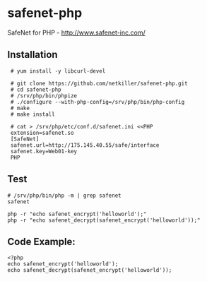 safenet-php
===========

SafeNet for PHP - http://www.safenet-inc.com/ 

Installation
------------
     # yum install -y libcurl-devel

     # git clone https://github.com/netkiller/safenet-php.git
     # cd safenet-php
     # /srv/php/bin/phpize
     # ./configure --with-php-config=/srv/php/bin/php-config
     # make
     # make install
     
     # cat > /srv/php/etc/conf.d/safenet.ini <<PHP
     extension=safenet.so
     [SafeNet]
     safenet.url=http://175.145.40.55/safe/interface
     safenet.key=Web01-key
     PHP

Test
----
    # /srv/php/bin/php -m | grep safenet
    safenet

    php -r "echo safenet_encrypt('helloworld');"
    php -r "echo safenet_decrypt(safenet_encrypt('helloworld'));"

Code Example:
-------------
    <?php
    echo safenet_encrypt('helloworld');
    echo safenet_decrypt(safenet_encrypt('helloworld'));
